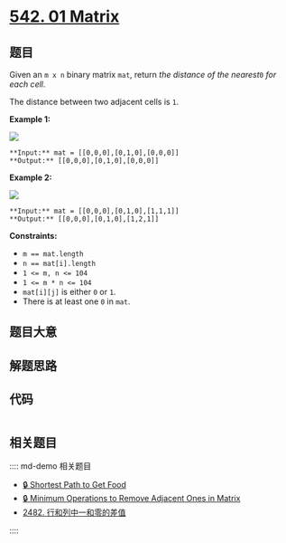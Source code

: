 # [542. 01 Matrix](https://leetcode.com/problems/01-matrix)

## 题目

Given an `m x n` binary matrix `mat`, return _the distance of the nearest_`0`
_for each cell_.

The distance between two adjacent cells is `1`.



**Example 1:**

![](https://assets.leetcode.com/uploads/2021/04/24/01-1-grid.jpg)

    
    
    **Input:** mat = [[0,0,0],[0,1,0],[0,0,0]]
    **Output:** [[0,0,0],[0,1,0],[0,0,0]]
    

**Example 2:**

![](https://assets.leetcode.com/uploads/2021/04/24/01-2-grid.jpg)

    
    
    **Input:** mat = [[0,0,0],[0,1,0],[1,1,1]]
    **Output:** [[0,0,0],[0,1,0],[1,2,1]]
    



**Constraints:**

  * `m == mat.length`
  * `n == mat[i].length`
  * `1 <= m, n <= 104`
  * `1 <= m * n <= 104`
  * `mat[i][j]` is either `0` or `1`.
  * There is at least one `0` in `mat`.


## 题目大意

## 解题思路

## 代码

```javascript

```

## 相关题目

:::: md-demo 相关题目
- [🔒 Shortest Path to Get Food](https://leetcode.com/problems/shortest-path-to-get-food)
- [🔒 Minimum Operations to Remove Adjacent Ones in Matrix](https://leetcode.com/problems/minimum-operations-to-remove-adjacent-ones-in-matrix)
- [2482. 行和列中一和零的差值](https://leetcode.com/problems/difference-between-ones-and-zeros-in-row-and-column)

::::
